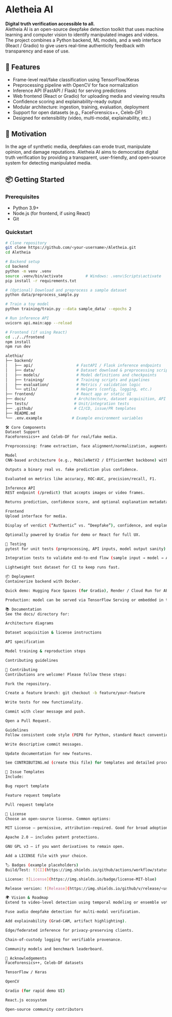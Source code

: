 # Aletheia AI

**Digital truth verification accessible to all.**  
Aletheia AI is an open-source deepfake detection toolkit that uses machine learning and computer vision to identify manipulated images and videos. The project combines a Python backend, ML models, and a web interface (React / Gradio) to give users real-time authenticity feedback with transparency and ease of use.

## 🚀 Features

- Frame-level real/fake classification using TensorFlow/Keras
- Preprocessing pipeline with OpenCV for face normalization
- Inference API (FastAPI / Flask) for serving predictions
- Web frontend (React or Gradio) for uploading media and viewing results
- Confidence scoring and explainability-ready output
- Modular architecture: ingestion, training, evaluation, deployment
- Support for open datasets (e.g., FaceForensics++, Celeb-DF)
- Designed for extensibility (video, multi-modal, explainability, etc.)

## 🧠 Motivation

In the age of synthetic media, deepfakes can erode trust, manipulate opinion, and damage reputations. Aletheia AI aims to democratize digital truth verification by providing a transparent, user-friendly, and open-source system for detecting manipulated media.

## 📦 Getting Started

### Prerequisites

- Python 3.9+
- Node.js (for frontend, if using React)
- Git

### Quickstart

```bash
# Clone repository
git clone https://github.com/<your-username>/Aletheia.git
cd Aletheia

# Backend setup
cd backend
python -m venv .venv
source .venv/bin/activate          # Windows: .venv\Scripts\activate
pip install -r requirements.txt

# (Optional) Download and preprocess a sample dataset
python data/preprocess_sample.py

# Train a toy model
python training/train.py --data sample_data/ --epochs 2

# Run inference API
uvicorn api.main:app --reload

# Frontend (if using React)
cd ../../frontend
npm install
npm run dev

alethia/
├── backend/
│   ├── api/                   # FastAPI / Flask inference endpoints
│   ├── data/                  # Dataset download & preprocessing scripts
│   ├── models/                # Model definitions and checkpoints
│   ├── training/              # Training scripts and pipelines
│   ├── evaluation/            # Metrics / validation logic
│   └── utils/                 # Helpers (config, logging, etc.)
├── frontend/                  # React app or static UI
├── docs/                     # Architecture, dataset acquisition, API spec
├── tests/                    # Unit/integration tests
├── .github/                  # CI/CD, issue/PR templates
├── README.md
└── .env.example             # Example environment variables

🛠️ Core Components
Dataset Support
FaceForensics++ and Celeb-DF for real/fake media.

Preprocessing: frame extraction, face alignment/normalization, augmentation.

Model
CNN-based architecture (e.g., MobileNetV2 / EfficientNet backbone) with transfer learning.

Outputs a binary real vs. fake prediction plus confidence.

Evaluated on metrics like accuracy, ROC-AUC, precision/recall, F1.

Inference API
REST endpoint (/predict) that accepts images or video frames.

Returns prediction, confidence score, and optional explanation metadata.

Frontend
Upload interface for media.

Display of verdict (“Authentic” vs. “Deepfake”), confidence, and explanation (e.g., heatmaps).

Optionally powered by Gradio for demo or React for full UX.

🧪 Testing
pytest for unit tests (preprocessing, API inputs, model output sanity).

Integration tests to validate end-to-end flow (sample input → model → API).

Lightweight test dataset for CI to keep runs fast.

📦 Deployment
Containerize backend with Docker.

Quick demo: Hugging Face Spaces (for Gradio), Render / Cloud Run for API, Vercel for frontend.

Production: model can be served via TensorFlow Serving or embedded in the API service.

📚 Documentation
See the docs/ directory for:

Architecture diagrams

Dataset acquisition & license instructions

API specification

Model training & reproduction steps

Contributing guidelines

🤝 Contributing
Contributions are welcome! Please follow these steps:

Fork the repository.

Create a feature branch: git checkout -b feature/your-feature

Write tests for new functionality.

Commit with clear message and push.

Open a Pull Request.

Guidelines
Follow consistent code style (PEP8 for Python, standard React conventions).

Write descriptive commit messages.

Update documentation for new features.

See CONTRIBUTING.md (create this file) for templates and detailed process.

📂 Issue Templates
Include:

Bug report template

Feature request template

Pull request template

📌 License
Choose an open-source license. Common options:

MIT License – permissive, attribution-required. Good for broad adoption.

Apache 2.0 – includes patent protections.

GNU GPL v3 – if you want derivatives to remain open.

Add a LICENSE file with your choice.

🏷️ Badges (example placeholders)
Build/Test: ![CI](https://img.shields.io/github/actions/workflow/status/<user>/Aletheia/ci.yml)

License: ![License](https://img.shields.io/badge/license-MIT-blue)

Release version: ![Release](https://img.shields.io/github/v/release/<user>/Aletheia)

🌍 Vision & Roadmap
Extend to video-level detection using temporal modeling or ensemble voting.

Fuse audio deepfake detection for multi-modal verification.

Add explainability (Grad-CAM, artifact highlighting).

Edge/federated inference for privacy-preserving clients.

Chain-of-custody logging for verifiable provenance.

Community models and benchmark leaderboard.

🙌 Acknowledgements
FaceForensics++, Celeb-DF datasets

TensorFlow / Keras

OpenCV

Gradio (for rapid demo UI)

React.js ecosystem

Open-source community contributors

